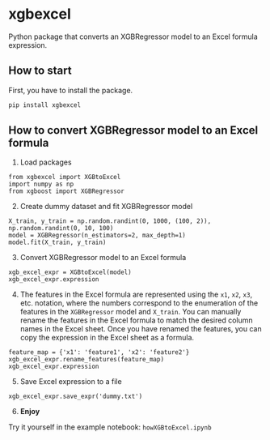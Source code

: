 # xgbexcel

Python package that converts an XGBRegressor model to an Excel formula expression.

## How to start

First, you have to install the package.

```bash
pip install xgbexcel
```

## How to convert XGBRegressor model to an Excel formula

1. Load packages
```
from xgbexcel import XGBtoExcel
import numpy as np
from xgboost import XGBRegressor
```

2. Create dummy dataset and fit XGBRegressor model
```
X_train, y_train = np.random.randint(0, 1000, (100, 2)), np.random.randint(0, 10, 100)
model = XGBRegressor(n_estimators=2, max_depth=1)
model.fit(X_train, y_train)
```

3. Convert XGBRegressor model to an Excel formula
```
xgb_excel_expr = XGBtoExcel(model)
xgb_excel_expr.expression
```

4. The features in the Excel formula are represented using the `x1`, `x2`, `x3`, etc. notation, where the numbers correspond to the enumeration of the features in the `XGBRegressor` model and `X_train`. You can manually rename the features in the Excel formula to match the desired column names in the Excel sheet. Once you have renamed the features, you can copy the expression in the Excel sheet as a formula.

```
feature_map = {'x1': 'feature1', 'x2': 'feature2'}
xgb_excel_expr.rename_features(feature_map)
xgb_excel_expr.expression
```

5. Save Excel expression to a file
```
xgb_excel_expr.save_expr('dummy.txt')
```

6. **Enjoy**

Try it yourself in the example notebook: `howXGBtoExcel.ipynb` 

